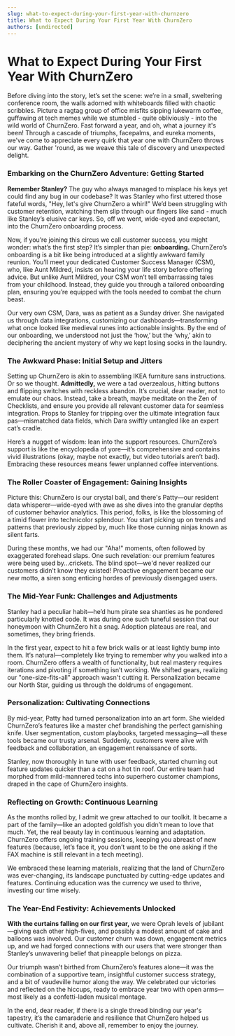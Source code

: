 ```yaml
---
slug: what-to-expect-during-your-first-year-with-churnzero
title: What to Expect During Your First Year With ChurnZero
authors: [undirected]
---
```



# What to Expect During Your First Year With ChurnZero

Before diving into the story, let’s set the scene: we’re in a small, sweltering conference room, the walls adorned with whiteboards filled with chaotic scribbles. Picture a ragtag group of office misfits sipping lukewarm coffee, guffawing at tech memes while we stumbled - quite obliviously - into the wild world of ChurnZero. Fast forward a year, and oh, what a journey it's been! Through a cascade of triumphs, facepalms, and eureka moments, we've come to appreciate every quirk that year one with ChurnZero throws our way. Gather 'round, as we weave this tale of discovery and unexpected delight.

### Embarking on the ChurnZero Adventure: Getting Started

**Remember Stanley?** The guy who always managed to misplace his keys yet could find any bug in our codebase? It was Stanley who first uttered those fateful words, "Hey, let's give ChurnZero a whirl!" We’d been struggling with customer retention, watching them slip through our fingers like sand - much like Stanley’s elusive car keys. So, off we went, wide-eyed and expectant, into the ChurnZero onboarding process.

Now, if you’re joining this circus we call customer success, you might wonder: what’s the first step? It’s simpler than pie: **onboarding.** ChurnZero’s onboarding is a bit like being introduced at a slightly awkward family reunion. You’ll meet your dedicated Customer Success Manager (CSM), who, like Aunt Mildred, insists on hearing your life story before offering advice. But unlike Aunt Mildred, your CSM won’t tell embarrassing tales from your childhood. Instead, they guide you through a tailored onboarding plan, ensuring you’re equipped with the tools needed to combat the churn beast.

Our very own CSM, Dara, was as patient as a Sunday driver. She navigated us through data integrations, customizing our dashboards—transforming what once looked like medieval runes into actionable insights. By the end of our onboarding, we understood not just the ‘how,’ but the ‘why,’ akin to deciphering the ancient mystery of why we kept losing socks in the laundry.

### The Awkward Phase: Initial Setup and Jitters

Setting up ChurnZero is akin to assembling IKEA furniture sans instructions. Or so we thought. **Admittedly,** we were a tad overzealous, hitting buttons and flipping switches with reckless abandon. It’s crucial, dear reader, not to emulate our chaos. Instead, take a breath, maybe meditate on the Zen of Checklists, and ensure you provide all relevant customer data for seamless integration. Props to Stanley for tripping over the ultimate integration faux pas—mismatched data fields, which Dara swiftly untangled like an expert cat’s cradle.

Here’s a nugget of wisdom: lean into the support resources. ChurnZero’s support is like the encyclopedia of yore—it’s comprehensive and contains vivid illustrations (okay, maybe not exactly, but video tutorials aren’t bad). Embracing these resources means fewer unplanned coffee interventions.

### The Roller Coaster of Engagement: Gaining Insights

Picture this: ChurnZero is our crystal ball, and there's Patty—our resident data whisperer—wide-eyed with awe as she dives into the granular depths of customer behavior analytics. This period, folks, is like the blossoming of a timid flower into technicolor splendour. You start picking up on trends and patterns that previously zipped by, much like those cunning ninjas known as silent farts.

During these months, we had our "Aha!" moments, often followed by exaggerated forehead slaps. One such revelation: our premium features were being used by...crickets. The blind spot—we'd never realized our customers didn’t know they existed! Proactive engagement became our new motto, a siren song enticing hordes of previously disengaged users.

### The Mid-Year Funk: Challenges and Adjustments

Stanley had a peculiar habit—he’d hum pirate sea shanties as he pondered particularly knotted code. It was during one such tuneful session that our honeymoon with ChurnZero hit a snag. Adoption plateaus are real, and sometimes, they bring friends.

In the first year, expect to hit a few brick walls or at least lightly bump into them. It’s natural—completely like trying to remember why you walked into a room. ChurnZero offers a wealth of functionality, but real mastery requires iterations and pivoting if something isn’t working. We shifted gears, realizing our "one-size-fits-all" approach wasn't cutting it. Personalization became our North Star, guiding us through the doldrums of engagement.

### Personalization: Cultivating Connections

By mid-year, Patty had turned personalization into an art form. She wielded ChurnZero’s features like a master chef brandishing the perfect garnishing knife. User segmentation, custom playbooks, targeted messaging—all these tools became our trusty arsenal. Suddenly, customers were alive with feedback and collaboration, an engagement renaissance of sorts.

Stanley, now thoroughly in tune with user feedback, started churning out feature updates quicker than a cat on a hot tin roof. Our entire team had morphed from mild-mannered techs into superhero customer champions, draped in the cape of ChurnZero insights.

### Reflecting on Growth: Continuous Learning

As the months rolled by, I admit we grew attached to our toolkit. It became a part of the family—like an adopted goldfish you didn’t mean to love that much. Yet, the real beauty lay in continuous learning and adaptation. ChurnZero offers ongoing training sessions, keeping you abreast of new features (because, let’s face it, you don’t want to be the one asking if the FAX machine is still relevant in a tech meeting).

We embraced these learning materials, realizing that the land of ChurnZero was ever-changing, its landscape punctuated by cutting-edge updates and features. Continuing education was the currency we used to thrive, investing our time wisely.

### The Year-End Festivity: Achievements Unlocked

**With the curtains falling on our first year,** we were Oprah levels of jubilant—giving each other high-fives, and possibly a modest amount of cake and balloons was involved. Our customer churn was down, engagement metrics up, and we had forged connections with our users that were stronger than Stanley’s unwavering belief that pineapple belongs on pizza.

Our triumph wasn’t birthed from ChurnZero’s features alone—it was the combination of a supportive team, insightful customer success strategy, and a bit of vaudeville humor along the way. We celebrated our victories and reflected on the hiccups, ready to embrace year two with open arms—most likely as a confetti-laden musical montage.

In the end, dear reader, if there is a single thread binding our year's tapestry, it’s the camaraderie and resilience that ChurnZero helped us cultivate. Cherish it and, above all, remember to enjoy the journey.